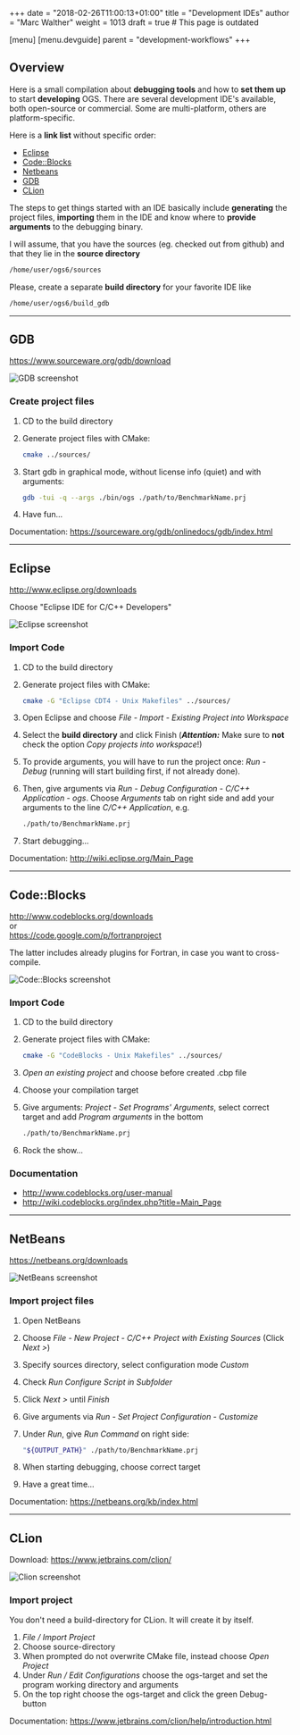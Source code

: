 +++
date = "2018-02-26T11:00:13+01:00"
title = "Development IDEs"
author = "Marc Walther"
weight = 1013
draft = true # This page is outdated

[menu]
  [menu.devguide]
    parent = "development-workflows"
+++

## Overview

Here is a small compilation about **debugging tools** and how to **set them up** to start **developing** OGS. There are several development IDE's available, both open-source or commercial. Some are multi-platform, others are platform-specific.

Here is a **link list** without specific order:

- [Eclipse](http://www.eclipse.org/)
- [Code::Blocks](http://www.codeblocks.org/)
- [Netbeans](https://netbeans.org/)
- [GDB](https://www.sourceware.org/gdb/)
- [CLion](https://www.jetbrains.com/clion/)

The steps to get things started with an IDE basically include **generating** the project files, **importing** them in the IDE and know where to **provide arguments** to the debugging binary.

I will assume, that you have the sources (eg. checked out from github) and that they lie in the **source directory**

```bash
/home/user/ogs6/sources
```

Please, create a separate **build directory** for your favorite IDE like

```bash
/home/user/ogs6/build_gdb
```

__________

## GDB

<https://www.sourceware.org/gdb/download>

![GDB screenshot](../gdb.png)

### Create project files

1. CD to the build directory
2. Generate project files with CMake:

    ```bash
    cmake ../sources/
    ```

3. Start gdb in graphical mode, without license info (quiet) and with arguments:

    ```bash
    gdb -tui -q --args ./bin/ogs ./path/to/BenchmarkName.prj
    ```

4. Have fun...

Documentation: <https://sourceware.org/gdb/onlinedocs/gdb/index.html>

__________

## Eclipse

<http://www.eclipse.org/downloads>

Choose "Eclipse IDE for C/C++ Developers"

![Eclipse screenshot](../eclipse.png)

### Import Code

1. CD to the build directory
2. Generate project files with CMake:

    ```bash
    cmake -G "Eclipse CDT4 - Unix Makefiles" ../sources/
    ```

3. Open Eclipse and choose *File - Import - Existing Project into Workspace*
4. Select the **build directory** and click Finish (***Attention:*** Make sure to **not** check the option *Copy projects into workspace*!)
5. To provide arguments, you will have to run the project once: *Run - Debug* (running will start building first, if not already done).
6. Then, give arguments via *Run - Debug Configuration - C/C++ Application - ogs*. Choose *Arguments* tab on right side and add your arguments to the line *C/C++ Application*, e.g.

    ```bash
    ./path/to/BenchmarkName.prj
    ```

7. Start debugging...

Documentation: <http://wiki.eclipse.org/Main_Page>

__________

## Code::Blocks

<http://www.codeblocks.org/downloads>  
or  
<https://code.google.com/p/fortranproject>

The latter includes already plugins for Fortran, in case you want to cross-compile.

![Code::Blocks screenshot](../codeblocks.png)

### Import Code

1. CD to the build directory
2. Generate project files with CMake:

    ```bash
    cmake -G "CodeBlocks - Unix Makefiles" ../sources/
    ```

3. *Open an existing project* and choose before created .cbp file
4. Choose your compilation target
5. Give arguments: *Project - Set Programs' Arguments*, select correct target and add *Program arguments* in the bottom

    ```bash
    ./path/to/BenchmarkName.prj
    ```

6. Rock the show...

### Documentation

- <http://www.codeblocks.org/user-manual>
- <http://wiki.codeblocks.org/index.php?title=Main_Page>

__________

## NetBeans

<https://netbeans.org/downloads>

![NetBeans screenshot](../netbeans.png)

### Import project files

1. Open NetBeans
2. Choose *File - New Project - C/C++ Project with Existing Sources* (Click *Next >*)
3. Specify sources directory, select configuration mode *Custom*
4. Check *Run Configure Script in Subfolder*
5. Click *Next >* until *Finish*
6. Give arguments via *Run - Set Project Configuration - Customize*
7. Under *Run*, give *Run Command* on right side:

    ```bash
    "${OUTPUT_PATH}" ./path/to/BenchmarkName.prj
    ```

8. When starting debugging, choose correct target
9. Have a great time...

Documentation: <https://netbeans.org/kb/index.html>

__________

## CLion

Download: <https://www.jetbrains.com/clion/>

![Clion screenshot](../clion.png)

### Import project

You don't need a build-directory for CLion. It will create it by itself.

1. *File / Import Project*
2. Choose source-directory
3. When prompted do not overwrite CMake file, instead choose *Open Project*
4. Under *Run / Edit Configurations* choose the ogs-target and set the program working directory and arguments
5. On the top right choose the ogs-target and click the green Debug-button

Documentation: <https://www.jetbrains.com/clion/help/introduction.html>
